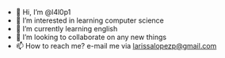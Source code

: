 - 👋 Hi, I’m @l4l0p1
- 👀 I’m interested in learning computer science
- 🌱 I’m currently learning english
- 💞️ I’m looking to collaborate on any new things
- 📫 How to reach me? e-mail me via larissalopezp@gmail.com

<!---
l4l0p1/l4l0p1 is a ✨ special ✨ repository because its `README.md` (this file) appears on your GitHub profile.
You can click the Preview link to take a look at your changes.
--->
